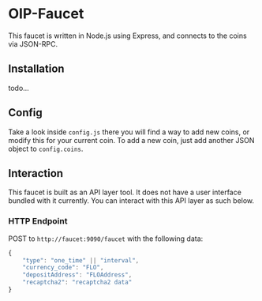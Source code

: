 # OIP-Faucet
This faucet is written in Node.js using Express, and connects to the coins via JSON-RPC.

## Installation
todo...

## Config
Take a look inside `config.js` there you will find a way to add new coins, or modify this for your current coin. To add a new coin, just add another JSON object to `config.coins`.

## Interaction
This faucet is built as an API layer tool. It does not have a user interface bundled with it currently. You can interact with this API layer as such below.

### HTTP Endpoint
POST to `http://faucet:9090/faucet` with the following data:
```javascript
{
	"type": "one_time" || "interval",
	"currency_code": "FLO",
	"depositAddress": "FLOAddress",
	"recaptcha2": "recaptcha2 data"
}
```